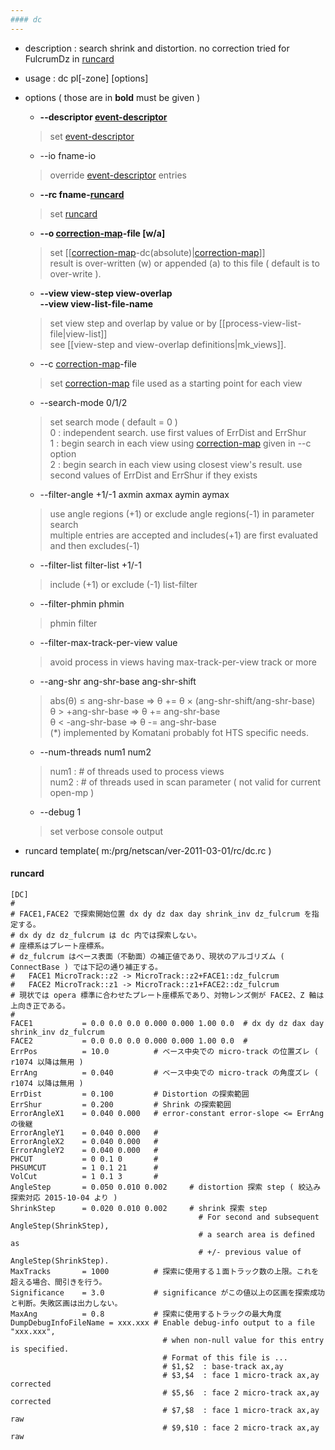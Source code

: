 ```yaml
---
#### dc
---
```


+ description : search shrink and distortion. no correction tried for FulcrumDz in [runcard](#runcard)
+ usage : dc pl[-zone] [options]
+ options ( those are in **bold** must be given )
  - **--descriptor [event-descriptor](event-descriptor)**
  > set [event-descriptor](event-descriptor)  

  - --io fname-io
  > override [event-descriptor](event-descriptor) entries  

  - **--rc fname-[runcard](#runcard)**
  > set [runcard](#runcard)  

  - **--o [correction-map](correction-map)-file [w/a]**
  > set [[[correction-map](correction-map)-dc(absolute)|[correction-map](correction-map)]]  
  > result is over-written (w) or appended (a) to this file ( default is to over-write ).  

  - **--view view-step view-overlap**  
    **--view view-list-file-name**
  > set view step and overlap by value or by [[process-view-list-file|view-list]]  
  > see [[view-step and view-overlap definitions|mk_views]].  

  - --c [correction-map](correction-map)-file
  > set [correction-map](correction-map) file used as a starting point for each view  

  - --search-mode 0/1/2
  > set search mode ( default = 0 )  
  > 0 : independent search. use first values of ErrDist and ErrShur  
  > 1 : begin search in each view using [correction-map](correction-map) given in --c option  
  > 2 : begin search in each view using closest view's result. use second values of ErrDist and ErrShur if they exists  

  - --filter-angle +1/-1 axmin axmax aymin aymax
  > use angle regions (+1) or exclude angle regions(-1) in parameter search  
  > multiple entries are accepted and includes(+1) are first evaluated and then excludes(-1)  

  - --filter-list filter-list +1/-1
  > include (+1) or exclude (-1) list-filter  

  - --filter-phmin phmin
  > phmin filter  

  - --filter-max-track-per-view value
  > avoid process in views having max-track-per-view track or more  

  - --ang-shr ang-shr-base ang-shr-shift  
  > abs(&theta;) &le; ang-shr-base &rArr; &theta; += &theta; &times; (ang-shr-shift/ang-shr-base)  
  > &theta; > +ang-shr-base &rArr; &theta; += ang-shr-base  
  > &theta; < -ang-shr-base &rArr; &theta; -= ang-shr-base  
  > (*) implemented by Komatani probably fot HTS specific needs.  

  - --num-threads num1 num2
  > num1 : # of threads used to process views  
  > num2 : # of threads used in scan parameter ( not valid for current open-mp )  

  - --debug 1 
  > set verbose console output  

+ runcard template( m:/prg/netscan/ver-2011-03-01/rc/dc.rc )
#### runcard
```
[DC]
#
# FACE1,FACE2 で探索開始位置 dx dy dz dax day shrink_inv dz_fulcrum を指定する。
# dx dy dz dz_fulcrum は dc 内では探索しない。
# 座標系はプレート座標系。
# dz_fulcrum はベース表面（不動面）の補正値であり、現状のアルゴリズム ( ConnectBase ) では下記の通り補正する。
#   FACE1 MicroTrack::z2 -> MicroTrack::z2+FACE1::dz_fulcrum
#   FACE2 MicroTrack::z1 -> MicroTrack::z1+FACE2::dz_fulcrum
# 現状では opera 標準に合わせたプレート座標系であり、対物レンズ側が FACE2、Z 軸は上向き正である。
#
FACE1           = 0.0 0.0 0.0 0.000 0.000 1.00 0.0  # dx dy dz dax day shrink_inv dz_fulcrum
FACE2           = 0.0 0.0 0.0 0.000 0.000 1.00 0.0  #
ErrPos          = 10.0          # ベース中央での micro-track の位置ズレ ( r1074 以降は無用 )
ErrAng          = 0.040         # ベース中央での micro-track の角度ズレ ( r1074 以降は無用 )
ErrDist         = 0.100         # Distortion の探索範囲
ErrShur         = 0.200         # Shrink の探索範囲
ErrorAngleX1    = 0.040 0.000   # error-constant error-slope <= ErrAng の後継
ErrorAngleY1    = 0.040 0.000   #
ErrorAngleX2    = 0.040 0.000   #
ErrorAngleY2    = 0.040 0.000   #
PHCUT           = 0 0.1 0       #
PHSUMCUT        = 1 0.1 21      #
VolCut          = 1 0.1 3       #
AngleStep       = 0.050 0.010 0.002     # distortion 探索 step ( 絞込み探索対応 2015-10-04 より ) 
ShrinkStep      = 0.020 0.010 0.002     # shrink 探索 step
                                          # For second and subsequent AngleStep(ShrinkStep),  
                                          # a search area is defined as 
                                          # +/- previous value of AngleStep(ShrinkStep).  
MaxTracks       = 1000          # 探索に使用する１面トラック数の上限。これを超える場合、間引きを行う。
Significance    = 3.0           # significance がこの値以上の区画を探索成功と判断。失敗区画は出力しない。
MaxAng          = 0.8           # 探索に使用するトラックの最大角度
DumpDebugInfoFileName = xxx.xxx # Enable debug-info output to a file "xxx.xxx",  
                                  # when non-null value for this entry is specified.  
                                  # Format of this file is ...  
                                  # $1,$2  : base-track ax,ay  
                                  # $3,$4  : face 1 micro-track ax,ay corrected  
                                  # $5,$6  : face 2 micro-track ax,ay corrected  
                                  # $7,$8  : face 1 micro-track ax,ay raw  
                                  # $9,$10 : face 2 micro-track ax,ay raw  
```
